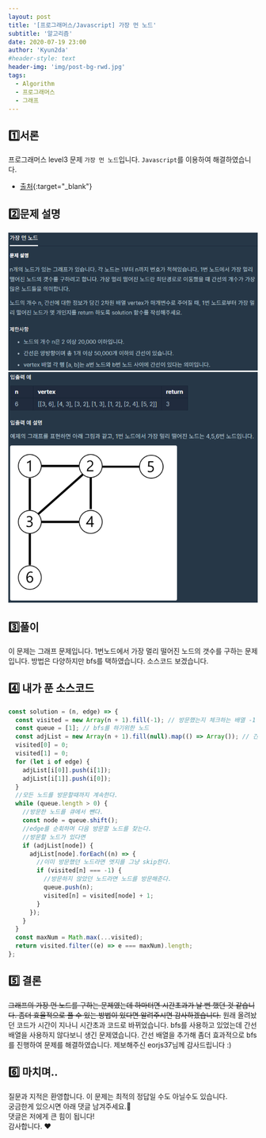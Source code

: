 ```yaml
---
layout: post
title: '[프로그래머스/Javascript] 가장 먼 노드'
subtitle: '알고리즘'
date: 2020-07-19 23:00
author: 'Kyun2da'
#header-style: text
header-img: 'img/post-bg-rwd.jpg'
tags:
  - Algorithm
  - 프로그래머스
  - 그래프
---
```


## 1️⃣서론

프로그래머스 level3 문제 `가장 먼 노드`입니다.
`Javascript`를 이용하여 해결하였습니다.

- [출처](https://programmers.co.kr/learn/courses/30/lessons/49189){:target="\_blank"}

## 2️⃣문제 설명

![가장 먼 노드1](/img/algorithm/longestNode1.png)
![가장 먼 노드2](/img/algorithm/longestNode2.png)

## 3️⃣풀이

이 문제는 그래프 문제입니다. 1번노드에서 가장 멀리 떨어진 노드의 갯수를 구하는 문제입니다. 방법은 다양하지만 bfs를 택하였습니다. 소스코드 보겠습니다.

## 4️⃣ 내가 푼 소스코드

```js
const solution = (n, edge) => {
  const visited = new Array(n + 1).fill(-1); // 방문했는지 체크하는 배열 -1 : 방문x, 0: 방문o
  const queue = [1]; // bfs를 하기위한 노드
  const adjList = new Array(n + 1).fill(null).map(() => Array()); // 간선 배열
  visited[0] = 0;
  visited[1] = 0;
  for (let i of edge) {
    adjList[i[0]].push(i[1]);
    adjList[i[1]].push(i[0]);
  }
  //모든 노드를 방문할때까지 계속한다.
  while (queue.length > 0) {
    //방문한 노드를 큐에서 뺀다.
    const node = queue.shift();
    //edge를 순회하며 다음 방문할 노드를 찾는다.
    //방문할 노드가 있다면
    if (adjList[node]) {
      adjList[node].forEach((n) => {
        //이미 방문했던 노드라면 엣지를 그냥 skip한다.
        if (visited[n] === -1) {
          //방문하지 않았던 노드라면 노드를 방문해준다.
          queue.push(n);
          visited[n] = visited[node] + 1;
        }
      });
    }
  }
  const maxNum = Math.max(...visited);
  return visited.filter((e) => e === maxNum).length;
};
```

## 5️⃣ 결론

~~그래프의 가장 먼 노드를 구하는 문제였는데 하마터면 시간초과가 날 뻔 했던 것 같습니다. 좀더 효율적으로 풀 수 있는 방법이 있다면 알려주시면 감사하겠습니다.~~
원래 올려놨던 코드가 시간이 지나니 시간초과 코드로 바뀌었습니다. bfs를 사용하고 있었는데 간선 배열을 사용하지 않다보니 생긴 문제였습니다. 간선 배열을 추가해 좀더 효과적으로 bfs를 진행하여 문제를 해결하였습니다. 제보해주신 eorjs37님께 감사드립니다 :)

## 6️⃣ 마치며..

질문과 지적은 환영합니다. 이 문제는 최적의 정답일 수도 아닐수도 있습니다.  
궁금한게 있으시면 아래 댓글 남겨주세요.🙏  
댓글은 저에게 큰 힘이 됩니다!  
감사합니다. ❤️
